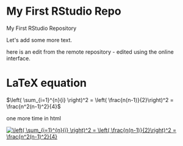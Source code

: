 # My First RStudio Repo

My First RStudio Repository

Let's add some more text.

here is an edit from the remote repository - edited using the online interface.

# LaTeX equation

$\left( \sum_{i=1}^{n}{i} \right)^2 = \left( \frac{n(n-1)}{2}\right)^2 = \frac{n^2(n-1)^2}{4}$

one more time in html

<a href="https://www.codecogs.com/eqnedit.php?latex=\left(&space;\sum_{i=1}^{n}{i}&space;\right)^2&space;=&space;\left(&space;\frac{n(n-1)}{2}\right)^2&space;=&space;\frac{n^2(n-1)^2}{4}" target="_blank"><img src="https://latex.codecogs.com/gif.latex?\left(&space;\sum_{i=1}^{n}{i}&space;\right)^2&space;=&space;\left(&space;\frac{n(n-1)}{2}\right)^2&space;=&space;\frac{n^2(n-1)^2}{4}" title="\left( \sum_{i=1}^{n}{i} \right)^2 = \left( \frac{n(n-1)}{2}\right)^2 = \frac{n^2(n-1)^2}{4}" /></a>

